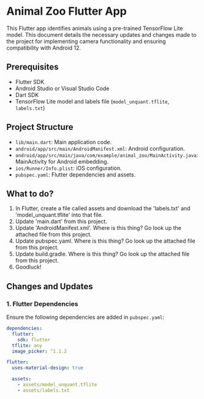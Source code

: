 # Animal Zoo Flutter App

This Flutter app identifies animals using a pre-trained TensorFlow Lite model. This document details the necessary updates and changes made to the project for implementing camera functionality and ensuring compatibility with Android 12.

## Prerequisites

- Flutter SDK
- Android Studio or Visual Studio Code
- Dart SDK
- TensorFlow Lite model and labels file (`model_unquant.tflite`, `labels.txt`)

## Project Structure

- `lib/main.dart`: Main application code.
- `android/app/src/main/AndroidManifest.xml`: Android configuration.
- `android/app/src/main/java/com/example/animal_zoo/MainActivity.java`: MainActivity for Android embedding.
- `ios/Runner/Info.plist`: iOS configuration.
- `pubspec.yaml`: Flutter dependencies and assets.

## What to do?

1. In Flutter, create a file called assets and download the 'labels.txt' and 'model_unquant.tflite' into that file.
2. Update 'main.dart' from this project.
3. Update 'AndroidManifest.xml'. Where is this thing? Go look up the attached file from this project.
4. Update pubspec.yaml. Where is this thing? Go look up the attached file from this project.
5. Update build.gradle. Where is this thing? Go look up the attached file from this project.
6. Goodluck!

## Changes and Updates

### 1. Flutter Dependencies

Ensure the following dependencies are added in `pubspec.yaml`:

```yaml
dependencies:
  flutter:
    sdk: flutter
  tflite: any
  image_picker: ^1.1.2

flutter:
  uses-material-design: true

  assets:
    - assets/model_unquant.tflite
    - assets/labels.txt
